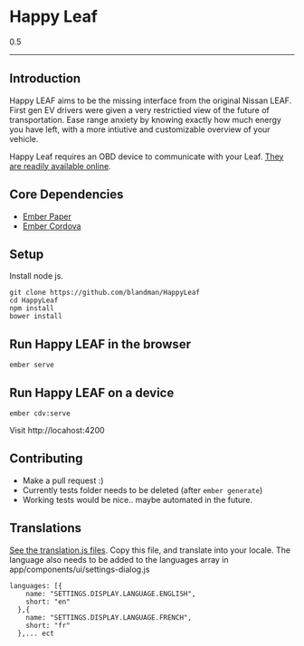 # Happy Leaf

0.5
_______


## Introduction

Happy LEAF aims to be the missing interface from the original Nissan LEAF. First gen EV drivers were given a very restrictied view of the future of transportation. Ease range anxiety by knowing exactly how much energy you have left, with a more intiutive and customizable overview of your vehicle.

Happy Leaf requires an OBD device to communicate with your Leaf. [They are readily available online](https://www.amazon.com/Veepeak-Scanner-Adapter-Diagnostic-Trouble/dp/B00WPW6BAE/ref=sr_1_1?s=automotive&ie=UTF8&qid=1491881368&sr=1-1&keywords=veepeak+obd2+scanner).

## Core Dependencies

- [Ember Paper](http://miguelcobain.github.io/ember-paper)
- [Ember Cordova](http://embercordova.com/)

## Setup

Install node js.

```
git clone https://github.com/blandman/HappyLeaf
cd HappyLeaf
npm install
bower install
```

## Run Happy LEAF in the browser

`ember serve`

## Run Happy LEAF on a device

`ember cdv:serve`

Visit http://locahost:4200

## Contributing

- Make a pull request :)
- Currently tests folder needs to be deleted (after `ember generate`)
- Working tests would be nice.. maybe automated in the future.

## Translations

[See the translation.js files](https://github.com/blandman/HappyLeaf/blob/master/app/locales/en/translations.js). Copy this file, and translate into your locale. 
The language also needs to be added to the languages array in app/components/ui/settings-dialog.js
```
languages: [{
    name: "SETTINGS.DISPLAY.LANGUAGE.ENGLISH",
    short: "en"
  },{
    name: "SETTINGS.DISPLAY.LANGUAGE.FRENCH",
    short: "fr"
  },... ect
```
